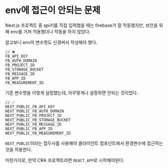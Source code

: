 # env에 접근이 안되는 문제

Next.js 프로젝트 중 api키를 직접 입력했을 때는 firebase가 잘 작동했지만, 보안을 위해 env를 거쳐 적용했더니 작동을 하지 않았다.

알고보니 env의 변수명도 신경써서 작성해야 했다.

```
// ❌
FB_API_KEY
FB_AUTH_DOMAIN
FB_PROJECT_ID
FB_STORAGE_BUCKET
FB_MESSAGE_ID
FB_APP_ID
FB_MEASUREMENT_ID
```

기존 변수명을 이렇게 설정했는데, 아무렇게나 설정하면 안되는 것이었다.

```
// ✅
NEXT_PUBLIC_FB_API_KEY
NEXT_PUBLIC_FB_AUTH_DOMAIN
NEXT_PUBLIC_FB_PROJECT_ID
NEXT_PUBLIC_FB_STORAGE_BUCKET
NEXT_PUBLIC_FB_MESSAGE_ID
NEXT_PUBLIC_FB_APP_ID
NEXT_PUBLIC_FB_MEASUREMENT_ID
```

`NEXT_PUBLIC`이라는 접두사를 사용해야 클라이언트 컴포넌트에서 환경변수에 접근하는 것을 허용한다.

마찬가지로, 만약 CRA 프로젝트라면 `REACT_APP`로 시작해야된다.
